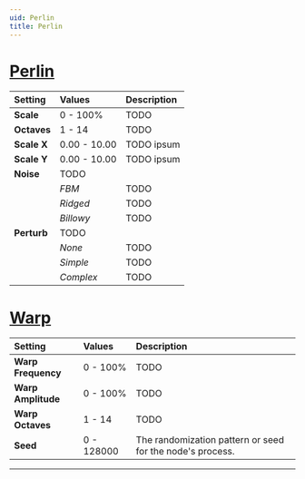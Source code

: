 ```yaml
---
uid: Perlin
title: Perlin
---
```


# [Perlin](#tab/tabid-a)
| Setting            | Values       | Description                                               |
| :----------------- | :----------- | :-------------------------------------------------------- |
| **Scale**          | 0 - 100%  | TODO                                                     |
| **Octaves**        | 1 - 14       | TODO                                                     |
| **Scale X**        | 0.00 - 10.00 | TODO ipsum                                               |
| **Scale Y**        | 0.00 - 10.00 | TODO ipsum                                               |
| **Noise**          | TODO        |
|                    | *FBM*        | TODO                                                     |
|                    | *Ridged*     | TODO                                                     |
|                    | *Billowy*    | TODO                                                     |
| **Perturb**        | TODO        |
|                    | *None*       | TODO                                                     |
|                    | *Simple*     | TODO                                                     |
|                    | *Complex*    | TODO                                                     |

# [Warp](#tab/tabid-b)
| Setting            | Values       | Description                                               |
| :----------------- | :----------- | :-------------------------------------------------------- |
| **Warp Frequency** | 0 - 100%  | TODO                                                     |
| **Warp Amplitude** | 0 - 100%  | TODO                                                     |
| **Warp Octaves**   | 1 - 14       | TODO                                                     |
| **Seed**           | 0 - 128000   | The randomization pattern or seed for the node's process. |




***

<!--examples-->